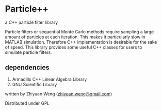 Particle++
=======================================
a C++ particle filter library

Particle filters or sequential Monte Carlo methods require sampling a large amount of particles at each iteration. This makes it particularly slow in MATLAB simulation. Therefore C++ implementation is desirable for the sake of speed. This library provides some useful C++ classes for users to simulate particle filters.


dependencies
------------------------------

1. Armadillo C++ Linear Algebra Library
2. GNU Scientific Library


written by Zhiyuan Weng (zhiyuan.weng@gmail.com)

Distributed under GPL

